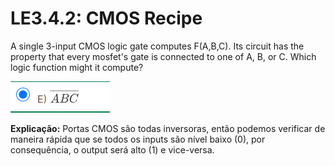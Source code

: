 # LE3.4.2: CMOS Recipe
A single 3-input CMOS logic gate computes F(A,B,C). Its circuit has the property that every mosfet's gate is connected to one of A, B, or C. Which logic function might it compute?  

![CR](images/LE3.4.2_CMOS-Recipe.png)  
  
**Explicação:** Portas CMOS são todas inversoras, então podemos verificar de maneira rápida que se todos os inputs são nível baixo (0), por consequência, o output será alto (1) e vice-versa.  